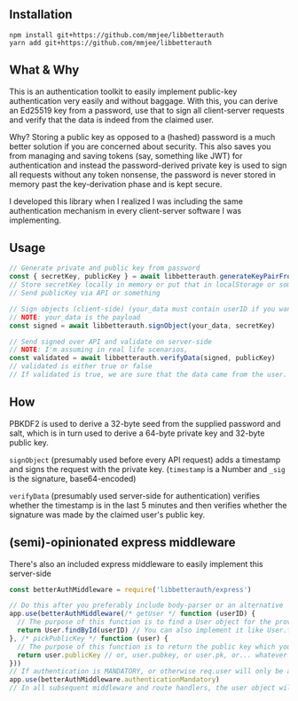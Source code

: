 ## Installation

```shell
npm install git+https://github.com/mmjee/libbetterauth
yarn add git+https://github.com/mmjee/libbetterauth
```

## What & Why

This is an authentication toolkit to easily implement public-key authentication very easily and without baggage. With this, you can derive an Ed25519 key from a password, use that to sign all client-server requests and verify that the data is indeed from the claimed user.

Why? Storing a public key as opposed to a (hashed) password is a much better solution if you are concerned about security. This  also saves you from managing and saving tokens (say, something like JWT) for authentication and instead the password-derived private key is used to sign all requests without any token nonsense, the password is never stored in memory past the key-derivation phase and is kept secure.

I developed this library when I realized I was including the same authentication mechanism in every client-server software I was implementing.

## Usage

```javascript
// Generate private and public key from password
const { secretKey, publicKey } = await libbetterauth.generateKeyPairFromPW(password, salt)
// Store secretKey locally in memory or put that in localStorage or something
// Send publicKey via API or something

// Sign objects (client-side) (your_data must contain userID if you want to make it compatible with the express middleware, see below)
// NOTE: your_data is the payload
const signed = await libbetterauth.signObject(your_data, secretKey)

// Send signed over API and validate on server-side
// NOTE: I'm assuming in real life scenarios,
const validated = await libbetterauth.verifyData(signed, publicKey)
// validated is either true or false
// If validated is true, we are sure that the data came from the user.
```

## How

PBKDF2 is used to derive a 32-byte seed from the supplied password and salt, which is in turn used to derive a 64-byte private key and 32-byte public key.

`signObject` (presumably used before every API request) adds a timestamp and signs the request with the private key. (`timestamp` is a Number  and `_sig` is the signature, base64-encoded)

`verifyData` (presumably used server-side for authentication) verifies whether the timestamp is in the last 5 minutes and then verifies whether the signature was made by the claimed user's public key.

## (semi)-opinionated express middleware

There's also an included express middleware to easily implement this server-side

```javascript
const betterAuthMiddleware = require('libbetterauth/express')

// Do this after you preferably include body-parser or an alternative
app.use(betterAuthMiddleware(/* getUser */ function (userID) {
  // The purpose of this function is to find a User object for the provided user ID (as transmitted in the user, MAY NOT BE CORRECT)
  return User.findById(userID) // You can also implement it like User.findOne({ email: userID }) if you are sure that email is a unique enough identifier
}, /* pickPublicKey */ function (user) {
  // The purpose of this function is to return the public key which you have stored in the user object
  return user.publicKey // or, user.pubkey, or user.pk, or... whatever
}))
// If authentication is MANDATORY, or otherwise req.user will only be available if authentication succeeds
app.use(betterAuthMiddleware.authenticationMandatory)
// In all subsequent middleware and route handlers, the user object will be available in req.user as returned by getUser
```

